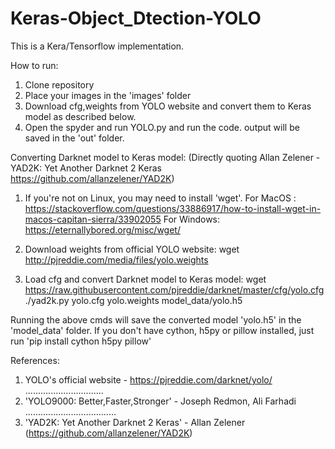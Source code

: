 # Keras-Object_Dtection-YOLO
This is a Kera/Tensorflow implementation.

How to run:

   1. Clone repository
   2. Place your images in the 'images' folder
   3. Download cfg,weights from YOLO website and convert them to Keras model as described below.
   4. Open the spyder and run YOLO.py and run the code.
    output will be saved in the 'out' folder.

Converting Darknet model to Keras model: (Directly quoting Allan Zelener - YAD2K: Yet Another Darknet 2 Keras https://github.com/allanzelener/YAD2K)

   1. If you're not on Linux, you may need to install 'wget'. For MacOS : https://stackoverflow.com/questions/33886917/how-to-install-wget-in-macos-capitan-sierra/33902055 For Windows: https://eternallybored.org/misc/wget/

   2. Download weights from official YOLO website: wget http://pjreddie.com/media/files/yolo.weights

   3. Load cfg and convert Darknet model to Keras model: wget https://raw.githubusercontent.com/pjreddie/darknet/master/cfg/yolo.cfg ./yad2k.py yolo.cfg yolo.weights model_data/yolo.h5

Running the above cmds will save the converted model 'yolo.h5' in the 'model_data' folder. If you don't have cython, h5py or pillow installed, just run 'pip install cython h5py pillow'

References:

   1. YOLO's official website - https://pjreddie.com/darknet/yolo/   ...............................
   2. 'YOLO9000: Better,Faster,Stronger' - Joseph Redmon, Ali Farhadi      ....................................
   3. 'YAD2K: Yet Another Darknet 2 Keras' - Allan Zelener (https://github.com/allanzelener/YAD2K)
